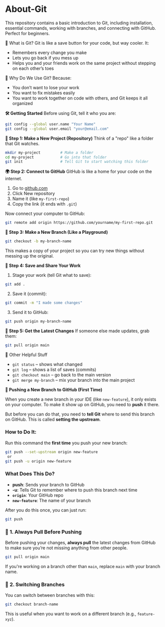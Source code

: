 # About-Git
This repository contains a basic introduction to Git, including installation, essential commands, working with branches, and connecting with GitHub. Perfect for beginners.

🧠 What is Git?
Git is like a save button for your code, but way cooler.
It:
- Remembers every change you make
- Lets you go back if you mess up
- Helps you and your friends work on the same project without stepping on each other’s toes


🎯 Why Do We Use Git?
Because:
- You don’t want to lose your work
- You want to fix mistakes easily
- You want to work together on code with others, and Git keeps it all organized


**🛠️ Getting Started**
Before using Git, tell it who you are:

```bash
git config --global user.name "Your Name"
git config --global user.email "your@email.com"
```

**📁 Step 1: Make a New Project (Repository)**
Think of a "repo" like a folder that Git watches.

```bash
mkdir my-project         # Make a folder
cd my-project            # Go into that folder
git init                 # Tell Git to start watching this folder
```

**🌍 Step 2: Connect to GitHub**
GitHub is like a home for your code on the internet.

1. Go to [github.com](https://github.com)
2. Click New repository
3. Name it (like `my-first-repo`)
4. Copy the link (it ends with `.git`)

Now connect your computer to GitHub:

```bash
git remote add origin https://github.com/yourname/my-first-repo.git
```

**🌿 Step 3: Make a New Branch (Like a Playground)**

```bash
git checkout -b my-branch-name
```

This makes a copy of your project so you can try new things without messing up the original.

**💾 Step 4: Save and Share Your Work**
1. Stage your work (tell Git what to save):

```bash
git add .
```

2. Save it (commit):

```bash
git commit -m "I made some changes"
```

3. Send it to GitHub:

```bash
git push origin my-branch-name
```

**🔄 Step 5: Get the Latest Changes**
If someone else made updates, grab them:

```bash
git pull origin main
```

🧹 Other Helpful Stuff
- `git status` – shows what changed
- `git log` – shows a list of saves (commits)
- `git checkout main` – go back to the main version
- `git merge my-branch` – mix your branch into the main project


**📂 Pushing a New Branch to GitHub (First Time)**

When you create a new branch in your IDE (like `new-feature`), it only exists on your computer. To make it show up on GitHub, you need to **push** it there.

But before you can do that, you need to **tell Git** where to send this branch on GitHub. This is called **setting the upstream**.

### How to Do It:
Run this command the **first time** you push your new branch:

```bash
git push --set-upstream origin new-feature
 or
git push -u origin new-feature
```

### What Does This Do?
- **push**: Sends your branch to GitHub
- **-u**: Tells Git to remember where to push this branch next time
- **`origin`**: Your GitHub repo
- **`new-feature`**: The name of your branch

After you do this once, you can just run:

```bash
git push
```

### 📝 **1. Always Pull Before Pushing**
Before pushing your changes, **always pull** the latest changes from GitHub to make sure you’re not missing anything from other people.

```bash
git pull origin main
```

If you're working on a branch other than `main`, replace `main` with your branch name.


### 🔄 **2. Switching Branches**
You can switch between branches with this:

```bash
git checkout branch-name
```

This is useful when you want to work on a different branch (e.g., `feature-xyz`).

